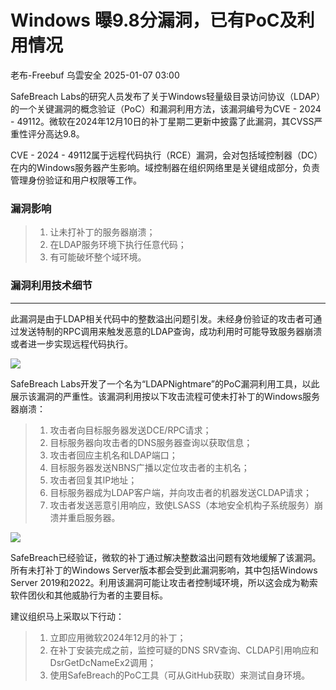 #  Windows 曝9.8分漏洞，已有PoC及利用情况   
老布-Freebuf  乌雲安全   2025-01-07 03:00  
  
SafeBreach Labs的研究人员发布了关于Windows轻量级目录访问协议（LDAP）的一个关键漏洞的概念验证（PoC）和漏洞利用方法，该漏洞编号为CVE - 2024 - 49112。微软在2024年12月10日的补丁星期二更新中披露了此漏洞，其CVSS严重性评分高达9.8。  
  
  
CVE - 2024 - 49112属于远程代码执行（RCE）漏洞，会对包括域控制器（DC）在内的Windows服务器产生影响。域控制器在组织网络里是关键组成部分，负责管理身份验证和用户权限等工作。  
  
### 漏洞影响  
  
> 1. 让未打补丁的服务器崩溃；  
> 2. 在LDAP服务环境下执行任意代码；  
> 3. 有可能破坏整个域环境。  
  
###   
### 漏洞利用技术细节  
  
****  
此漏洞是由于LDAP相关代码中的整数溢出问题引发。未经身份验证的攻击者可通过发送特制的RPC调用来触发恶意的LDAP查询，成功利用时可能导致服务器崩溃或者进一步实现远程代码执行。  
  
  
![](https://mmbiz.qpic.cn/mmbiz_jpg/qq5rfBadR38iaJkN6SWjhqluJCpjZW7hnuTWHibJxjMK8l230CfqeJ6kHGmDFRdJSsWuicAqnkr515nbCUJCbdBSg/640?wx_fmt=jpeg&from=appmsg "")  
  
  
SafeBreach Labs开发了一个名为“LDAPNightmare”的PoC漏洞利用工具，以此展示该漏洞的严重性。该漏洞利用按以下攻击流程可使未打补丁的Windows服务器崩溃：  
> 1. 攻击者向目标服务器发送DCE/RPC请求；  
> 2. 目标服务器向攻击者的DNS服务器查询以获取信息；  
> 3. 攻击者回应主机名和LDAP端口；  
> 4. 目标服务器发送NBNS广播以定位攻击者的主机名；  
> 5. 攻击者回复其IP地址；  
> 6. 目标服务器成为LDAP客户端，并向攻击者的机器发送CLDAP请求；  
> 7. 攻击者发送恶意引用响应，致使LSASS（本地安全机构子系统服务）崩溃并重启服务器。  
  
  
  
![](https://mmbiz.qpic.cn/mmbiz_jpg/qq5rfBadR38iaJkN6SWjhqluJCpjZW7hndRDrgjp6MDxibriaWicmSNj7RRL3RyzX4AOvibWbHeVEcTj9XOv3rA9PEg/640?wx_fmt=jpeg&from=appmsg "")  
  
  
SafeBreach已经验证，微软的补丁通过解决整数溢出问题有效地缓解了该漏洞。所有未打补丁的Windows Server版本都会受到此漏洞影响，其中包括Windows Server 2019和2022。利用该漏洞可能让攻击者控制域环境，所以这会成为勒索软件团伙和其他威胁行为者的主要目标。  
  
  
建议组织马上采取以下行动：  
> 1. 立即应用微软2024年12月的补丁；  
> 2. 在补丁安装完成之前，监控可疑的DNS SRV查询、CLDAP引用响应和DsrGetDcNameEx2调用；  
> 3. 使用SafeBreach的PoC工具（可从GitHub获取）来测试自身环境。  
  
  
  
